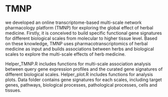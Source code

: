 # TMNP
we developed an online transcriptome-based multi-scale network pharmacology platform (TMNP) for exploring the global effect of herbal medicine. 
Firstly, it is conceived to build specific functional gene signatures for different biological scales from molecular to higher tissue level. 
Based on these knowledge, TMNP uses pharmacotranscriptomics of herbal medicine as input and builds associations between herbs and biological 
scales to explore the multi-scale effects of herb medicine.

Helper_TMNP.R includes functions for multi-scale association analysis between query gene expression profiles and the curated gene signatures of different biological scales.
Helper_plot.R includes functions for analysis plots.
Data folder contains gene signatures for each scales, including target genes, pathways, biological processes, pathological processes, cells and tissues.
